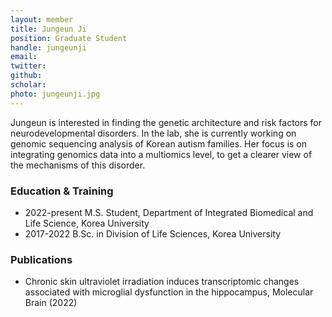 ```yaml
---
layout: member
title: Jungeun Ji
position: Graduate Student
handle: jungeunji
email:
twitter:
github: 
scholar: 
photo: jungeunji.jpg
---
```


Jungeun is interested in finding the genetic architecture and risk factors for neurodevelopmental disorders. In the lab, she is currently working on genomic sequencing analysis of Korean autism families. Her focus is on integrating genomics data into a multiomics level, to get a clearer view of the mechanisms of this disorder.

### Education & Training
- 2022-present M.S. Student, Department of Integrated Biomedical and Life Science, Korea University
- 2017-2022 B.Sc. in Division of Life Sciences, Korea University

### Publications
- Chronic skin ultraviolet irradiation induces transcriptomic changes associated with microglial dysfunction in the hippocampus, Molecular Brain (2022)